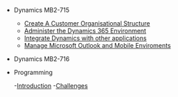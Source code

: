 - Dynamics MB2-715

  - [Create A Customer Organisational Structure](README.md)
  - [Administer the Dynamics 365 Environment](environment.md)
  - [Integrate Dynamics with other applications](applications.md)
  - [Manage Microsoft Outlook and Mobile Enviroments](environment.md)



 
- Dynamics MB2-716


- Programming  

    -[Introduction](introduction.md)
    -[Challenges](challenges.md)

